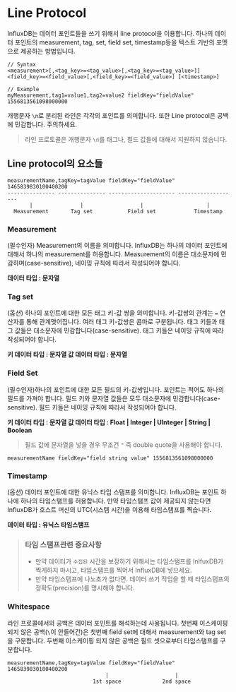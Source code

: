 # Line Protocol

InfluxDB는 데이터 포인트들을 쓰기 위해서 line protocol을 이용합니다. 하나의 데이터 포인트의 measurement, tag, set, field set, timestamp등을 텍스트 기반의 포멧으로 제공하는 방법입니다.

```console
// Syntax
<measurement>[,<tag_key>=<tag_value>[,<tag_key>=<tag_value>]] <field_key>=<field_value>[,<field_key>=<field_value>] [<timestamp>]

// Example
myMeasurement,tag1=value1,tag2=value2 fieldKey="fieldValue" 1556813561098000000
```

개행문자 `\n`로 분리된 라인은 각각의 포인트를 의미합니다. 또한 Line protocol은 공백에 민감합니다. 주의하세요.

> 라인 프로토콜은 개행문자 `\n`를 태그나, 필드 값들에 대해서 지원하지 않습니다.

## Line protocol의 요소들

```console
measurementName,tagKey=tagValue fieldKey="fieldValue" 1465839830100400200
--------------- --------------- --------------------- -------------------
       |               |                  |                    |
  Measurement       Tag set           Field set            Timestamp
```

### Measurement
(필수인자) Measurement의 이름을 의미합니다. InfluxDB는 하나의 데이터 포인트에 대해서 하나의 measurement를 허용합니다.
Measurement의 이름은 대소문자에 민감하며(case-sensitive), 네이밍 규칙에 따라서 작성되어야 합니다.

<strong> 데이터 타입 : 문자열 </strong>

### Tag set

(옵션) 하나의 포인트에 대한 모든 태그 키-값 쌍을 의미합니다. 키-값쌍의 관계는 `=` 연산자를 통해 관계맺어집니다.
여러 태그 키-값쌍은 콤마로 구분됩니다. 태그 키들과 태그 값들은 대소문자에 민감합니다(case-sensitive). 태그 키들은 네이밍 규칙에 따라 작성되어야 합니다.

<strong>키 데이터 타입 : 문자열 </strong>
<strong>값 데이터 타입 : 문자열 </strong>

### Field Set
(필수인자)하나의 포인트에 대한 모든 필드의 키-값쌍입니다. 포인트는 적어도 하나의 필드를 가져야 합니다. 필드 키와 문자열 값들은 모두 대소문자에 민감합니다(case-sensitive). 필드 키들은 네이밍 규칙에 따라서 작성되어야 합니다.

<strong>키 데이터 타입 : 문자열 </strong>
<strong>값 데이터 타입 : Float | Integer | UInteger | String | Boolean </strong>

> 필드 값에 문자열을 넣을 경우 무조건 `"` 즉 double quote을 사용해야 합니다.

```console
measurementName fieldKey="field string value" 1556813561098000000
```

### Timestamp
(옵션) 데이터 포인트에 대한 유닉스 타임 스탬프를 의미합니다. InfluxDB는 포인트 하나에 하나의 타임스탬프를 허용합니다. 만약 타임스탬프 값이 제공되지 않는다면 InfluxDB가 호스트 머신의 UTC(시스템 시간)을 이용해 타임스탬프를 찍습니다. 

<strong> 데이터 타입 : 유닉스 타임스탬프 </strong>

> ### 타임 스탬프관련 중요사항
> - 만약 데이터가 `수집된` 시간을 보장하기 위해서는 타임스탬프를 InlfuxDB가 찍게하지 마시고, 타임스탬프를 찍어서 InfluxDB에 넣으세요.
> - 만약 타임스탬프에 나노초가 없다면. 데이터 쓰기 작업을 할 때 타임스탬프의 정확도(precision)를 명시해야 합니다.

### Whitespace

라인 프로콜에서의 공백은 데이터 포인트를 해석하는데 사용됩니다. 첫번째 이스케이핑 되지 않은 공백(`\`이 안들어간)은 첫번째 field set에 대해서 measurement와 tag set을 구분합니다. 두번째 이스케이핑 되지 않은 공백은 필드 셋으로부터 타임스탬프를 구분합니다.

```console
measurementName,tagKey=tagValue fieldKey="fieldValue" 1465839830100400200
                               |                     |
                           1st space             2nd space
```                        